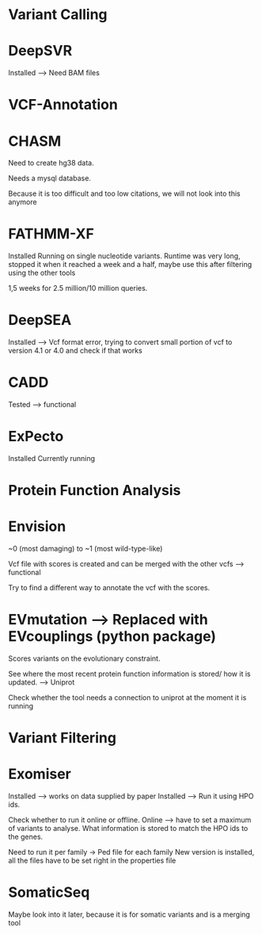 Variant Calling
==
DeepSVR
====

Installed --> Need BAM files

VCF-Annotation
==
CHASM
====

Need to create hg38 data.

Needs a mysql database.

Because it is too difficult and too low citations, we will not look into this anymore

FATHMM-XF
====
Installed 
Running on single nucleotide variants.
Runtime was very long, stopped it when it reached a week and a half, maybe use this after filtering using the other tools

1,5 weeks for 2.5 million/10 million queries.

DeepSEA
====
Installed --> Vcf format error, trying to convert small portion of vcf to version 4.1 or 4.0 and check if that works

CADD
====

Tested --> functional

ExPecto
===
Installed
Currently running

Protein Function Analysis
==

Envision
====

~0 (most damaging) to ~1 (most wild-type-like)

Vcf file with scores is created and can be merged with the other vcfs --> functional

Try to find a different way to annotate the vcf with the scores.



EVmutation --> Replaced with EVcouplings (python package)
====

Scores variants on the evolutionary constraint.

See where the most recent protein function information is stored/ how it is updated. --> Uniprot

Check whether the tool needs a connection to uniprot at the moment it is running



Variant Filtering
==

Exomiser
====

Installed --> works on data supplied by paper
Installed --> Run it using HPO ids.

Check whether to run it online or offline.
Online --> have to set a maximum of variants to analyse.
What information is stored to match the HPO ids to the genes.

Need to run it per family -> Ped file for each family
New version is installed, all the files have to be set right in the properties file


SomaticSeq
====

Maybe look into it later, because it is for somatic variants and is a merging tool
